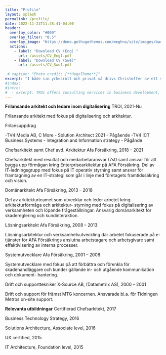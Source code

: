 ```yaml
---
title: "Profile"
layout: splash
permalink: /profile/
date: 2022-11-23T11:48:41-04:00
header:
  overlay_color: "#000"
  overlay_filter: "0.5"
  overlay_image: "https://demo.gethugothemes.com/meghna/site/images/backgrounds/hero-area.jpg"
  actions:
    - label: "Download CV (Eng) "
      url: /assets/CV_Eng1.pdf
    - label: "Download CV (Swe)"
      url: /assets/CV_Swe1.pdf
 
 # caption: "Photo credit: [**HugoTheme**]"
excerpt: "I både sin yrkesroll och privat så drivs Christoffer av ett stort intresse för digitalisering, teknik och effektivisering som gynnar verksamhet, användare, kunder och hans egen vardag."
#index:
#intro: 
#  - excerpt: TROi offers consulting services in business development, digitalization, Enterprise and solution architecture with a focus on customer value, quality and efficiency.
---
```


**Frilansande arkitekt och ledare inom digitalisering**
TROI, 2021-Nu

Frilansande arkitekt med fokus på digitalisering och arkitektur.

Frilansuppdrag

-TV4 Media AB, C More - Solution Architect 2021 - Pågående
-TV4 ICT Business Systems - Integration and Information strategy - Pågånde 

Chefsarkitekt samt Chef avd. Arkitektur
Afa Försäkring, 2018 – 2021

Chefsarkitekt med resultat och medarbetaransvar (7st) samt ansvar för att bygga upp förmågan kring Enterprisearkitektur på AFA Försäkring. Del av IT-ledningsgrupp med fokus på IT operativ styrning samt ansvar för framtagning av en IT-strategi som går i linje med företagets framtidssäkring och vision.

Domänarkitekt
Afa Försäkring, 2013 – 2018

Del av arkitekturteamet som utvecklar och leder arbetet kring arkitekturförmåga och arkitektur- styrning med fokus på digitalisering av verksamheten och löpande frågeställningar. Ansvarig domänarkitekt för skadereglering och kundinteraktion.

Lösningsarkitekt
Afa Försäkring, 2008 – 2013

Lösningsarkitektur och verksamhetsutveckling där arbetet fokuserade på e-tjänster för AFA Försäkrings anslutna arbetstagare och arbetsgivare samt effektivisering av interna processer.

Systemutvecklare
Afa Försäkring, 2001 – 2008

Systemutvecklare med fokus på att förbättra och förenkla för skadehandläggare och kunder gällande in- och utgående kommunikation och dokument- hantering.

Drift och supporttekniker
X-Source AB, (Datametrix AS), 2000 – 2001

Drift och support för främst MTG koncernen. Ansvarade bl.a. för Tidningen Metros on-site support.

**Relevanta utbildningar**
Certifierad Chefsarkitekt,  2017

Business Technology Strategy, 2016

Solutions Architecture, Associate level, 2016

UX certified, 2015

IT Architecture, Foundation level, 2015 



